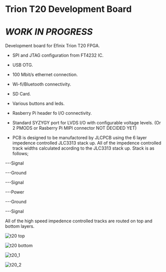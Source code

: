 # Trion T20 Development Board

# ***WORK IN PROGRESS***

Development board for Efinix Trion T20 FPGA.

- SPI and JTAG configuration from FT4232 IC.

- USB OTG.

- 100 Mbit/s ethernet connection.

- Wi-fi/Bluetooth connectivity.

- SD Card.

- Various buttons and leds.

- Rasberry Pi header fo I/O connectivity.

- Standard SYZYGY port for LVDS I/O with configurable voltage levels. (Or 2 PMODS or Rasberry Pi MIPI connector NOT DECIDED YET)

- PCB is designed to be manufactored by JLCPCB using the 6 layer impedence controlled JLC3313 stack up. All of the impedence controlled track widths calculated acording to the JLC3313 stack up. Stack is as follows;

---Signal

---Ground

---Signal

---Power

---Ground

---Signal

All of the high speed impedence controlled tracks are routed on top and bottom layers.

![t20 top](https://user-images.githubusercontent.com/79105578/221904231-6ed081d1-3776-47bf-bb15-15c087bf4cc6.PNG)

![t20 bottom](https://user-images.githubusercontent.com/79105578/221904371-238db9cc-388a-4ff9-8e5b-73a5268bd3ac.PNG)

![t20_1](https://user-images.githubusercontent.com/79105578/221904096-0a1442be-b596-4255-af8d-73d2c7108498.PNG)

![t20_2](https://user-images.githubusercontent.com/79105578/221904178-fa9e536f-52f1-4a69-9ac7-aa6426c6bf64.PNG)
